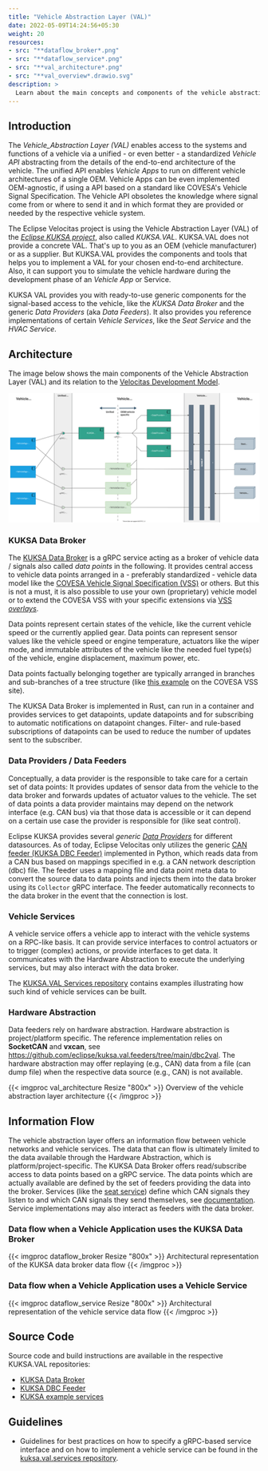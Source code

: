 ```yaml
---
title: "Vehicle Abstraction Layer (VAL)"
date: 2022-05-09T14:24:56+05:30
weight: 20
resources:
- src: "**dataflow_broker*.png"
- src: "**dataflow_service*.png"
- src: "**val_architecture*.png"
- src: "**val_overview*.drawio.svg"
description: >
  Learn about the main concepts and components of the vehicle abstraction and how it relates to the [Eclipse KUKSA project](https://www.eclipse.org/kuksa/).
---
```


## Introduction

The _Vehicle_Abstraction Layer (VAL)_ enables access to the systems and functions of a vehicle via a unified - or even better - a standardized _Vehicle API_ abstracting from the details of the end-to-end architecture of the vehicle. The unified API enables _Vehicle Apps_ to run on different vehicle architectures of a single OEM. Vehicle Apps can be even implemented OEM-agnostic, if using a API based on a standard like COVESA's Vehicle Signal Specification. The Vehicle API obsoletes the knowledge where signal come from or where to send it and in which format they are provided or needed by the respective vehicle system.

The Eclipse Velocitas project is using the Vehicle Abstraction Layer (VAL) of the [_Eclipse KUKSA project_](https://www.eclipse.org/kuksa/), also called _KUKSA.VAL_.
KUKSA.VAL does not provide a concrete VAL. That's up to you as an OEM (vehicle manufacturer) or as a supplier.
But KUKSA.VAL provides the components and tools that helps you to implement a VAL for your chosen end-to-end architecture. Also, it can support you to simulate the vehicle hardware during the development phase of an _Vehicle App_ or Service.

KUKSA VAL provides you with ready-to-use generic components for the signal-based access to the vehicle, like the _KUKSA Data Broker_ and the generic _Data Providers_ (aka _Data Feeders_).
It also provides you reference implementations of certain _Vehicle Services_, like the _Seat Service_ and the _HVAC Service_.

## Architecture

The image below shows the main components of the Vehicle Abstraction Layer (VAL) and its relation to the [Velocitas Development Model](/docs/concepts/development-model.md).

![Overview of the vehicle abstraction layer architecture](./val_overview.drawio.svg)

### KUKSA Data Broker

The [KUKSA Data Broker](https://github.com/eclipse/kuksa.val/tree/master/kuksa_databroker) is a gRPC service acting as a broker of vehicle data / signals also called _data points_ in the following.
It provides central access to vehicle data points arranged in a - preferably standardized - vehicle data model like the [COVESA Vehicle Signal Specification (VSS)](https://covesa.github.io/vehicle_signal_specification/) or others. But this is not a must, it is also possible to use your own (proprietary) vehicle model or to extend the COVESA VSS with your specific extensions via [VSS _overlays_](https://covesa.github.io/vehicle_signal_specification/rule_set/overlay/).

Data points represent certain states of the vehicle, like the current vehicle speed or the currently applied gear. Data points can represent sensor values like the vehicle speed or engine temperature, actuators like the wiper mode, and immutable attributes of the vehicle like the needed fuel type(s) of the vehicle, engine displacement, maximum power, etc.

Data points factually belonging together are typically arranged in branches and sub-branches of a tree structure (like [this example](https://covesa.github.io/vehicle_signal_specification/introduction/overview/#example) on the COVESA VSS site).

The KUKSA Data Broker is implemented in Rust, can run in a container and provides services to get datapoints, update datapoints and for subscribing to automatic notifications on datapoint changes.
Filter- and rule-based subscriptions of datapoints can be used to reduce the number of updates sent to the subscriber.

### Data Providers / Data Feeders

Conceptually, a data provider is the responsible to take care for a certain set of data points: It provides updates of sensor data from the vehicle to the data broker and forwards updates of actuator values to the vehicle. The set of data points a data provider maintains may depend on the network interface (e.g. CAN bus) via that those data is accessible or it can depend on a certain use case the provider is responsible for (like seat control).

Eclipse KUKSA provides several _generic_ [_Data Providers_](https://github.com/eclipse/kuksa.val.feeders) for different datasources.
As of today, Eclipse Velocitas only utilizes the generic [CAN feeder (KUKSA DBC Feeder)](https://github.com/eclipse/kuksa.val.feeders/tree/main/dbc2val) implemented in Python, which reads data from a CAN bus based on mappings specified in e.g. a CAN network description (dbc) file.
The feeder uses a mapping file and data point meta data to convert the source data to data points and injects them into the data broker using its `Collector` gRPC interface.
The feeder automatically reconnects to the data broker in the event that the connection is lost.

### Vehicle Services

A vehicle service offers a vehicle app to interact with the vehicle systems on a RPC-like basis.
It can provide service interfaces to control actuators or to trigger (complex) actions, or provide interfaces to get data.
It communicates with the Hardware Abstraction to execute the underlying services, but may also interact with the data broker.

The [KUKSA.VAL Services repository](https://github.com/eclipse/kuksa.val.services/) contains examples illustrating how such kind of vehicle services can be built.

### Hardware Abstraction

Data feeders rely on hardware abstraction. Hardware abstraction is project/platform specific.
The reference implementation relies on **SocketCAN** and **vxcan**, see <https://github.com/eclipse/kuksa.val.feeders/tree/main/dbc2val>.
The hardware abstraction may offer replaying (e.g., CAN) data from a file (can dump file) when the respective data source (e.g., CAN) is not available.

{{< imgproc val_architecture Resize "800x" >}}
  Overview of the vehicle abstraction layer architecture
{{< /imgproc >}}

## Information Flow

The vehicle abstraction layer offers an information flow between vehicle networks and vehicle services.
The data that can flow is ultimately limited to the data available through the Hardware Abstraction, which is platform/project-specific.
The KUKSA Data Broker offers read/subscribe access to data points based on a gRPC service. The data points which are actually available are defined by the set of feeders providing the data into the broker.
Services (like the [seat service](https://github.com/eclipse/kuksa.val.services/tree/main/seat_service)) define which CAN signals they listen to and which CAN signals they send themselves, see [documentation](https://github.com/eclipse/kuksa.val.services/blob/main/seat_service/src/lib/seat_adjuster/seat_controller/README.md).
Service implementations may also interact as feeders with the data broker.

### Data flow when a Vehicle Application uses the KUKSA Data Broker

{{< imgproc dataflow_broker Resize "800x" >}}
  Architectural representation of the KUKSA data broker data flow
{{< /imgproc >}}

### Data flow when a Vehicle Application uses a Vehicle Service

{{< imgproc dataflow_service Resize "800x" >}}
  Architectural representation of the vehicle service data flow
{{< /imgproc >}}

## Source Code

Source code and build instructions are available in the respective KUKSA.VAL repositories:

* [KUKSA Data Broker](https://github.com/eclipse/kuksa.val/tree/master/kuksa_databroker)
* [KUKSA DBC Feeder](https://github.com/eclipse/kuksa.val.feeders/tree/main/dbc2val)
* [KUKSA example services](https://github.com/eclipse/kuksa.val.services/)

## Guidelines

* Guidelines for best practices on how to specify a gRPC-based service interface and on how to implement a vehicle service can be found in the [kuksa.val.services repository](https://github.com/eclipse/kuksa.val.services/docs).
